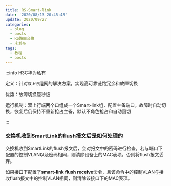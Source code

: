 ```yaml
---
title: RS-Smart-link
date: '2020/08/13 20:45:48'
update: 2020/09/27
categories:
  - blog
  - posts
  - RS路由交换
  - 未发布
tags:
  - 教程
  - posts
---
```


:::info
H3C华为私有

定义：针对`双上行`组网的解决方案，实现高可靠链路冗余和故障切换

优势：故障切换厘秒级

运行机制：双上行端两个口组成一个Smart-link组，配置主备端口。故障时自动切换，恢复后仍保持不重新抢占主备，默认不角色抢占和自动回切

:::

### 交换机收到SmartLink的flush报文后是如何处理的

交换机收到SmartLink的flush报文后，会对报文中的密码进行检查，若与端口下配置的控制VLAN以及密码相同，则清除设备上的MAC表项，否则将flush报文丢弃。

如果接口下配置了**smart-link flush receive**命令，且该命令中的控制VLAN与接收flush报文中的控制VLAN相同，则清除该接口下的MAC表项。